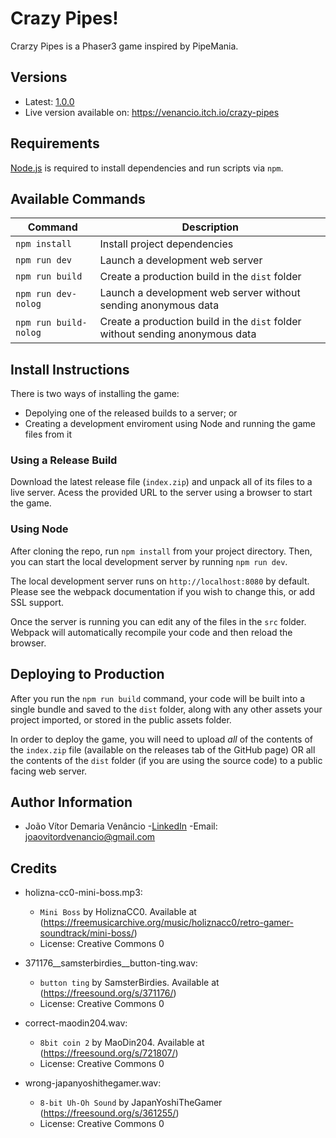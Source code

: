 # Crazy Pipes!

Crarzy Pipes is a Phaser3 game inspired by PipeMania.

## Versions

- Latest: [1.0.0](https://github.com/joaovenancio/CrazyPipes/releases/tag/v1.0.0)
- Live version available on: https://venancio.itch.io/crazy-pipes 

## Requirements

[Node.js](https://nodejs.org) is required to install dependencies and run scripts via `npm`.

## Available Commands

| Command | Description |
|---------|-------------|
| `npm install` | Install project dependencies |
| `npm run dev` | Launch a development web server |
| `npm run build` | Create a production build in the `dist` folder |
| `npm run dev-nolog` | Launch a development web server without sending anonymous data |
| `npm run build-nolog` | Create a production build in the `dist` folder without sending anonymous data |

## Install Instructions

There is two ways of installing the game:
- Depolying one of the released builds to a server; or
- Creating a development enviroment using Node and running the game files from it

### Using a Release Build

Download the latest release file (`index.zip`) and unpack all of its files to a live server. Acess the provided URL to the server using a browser to start the game.

### Using Node

After cloning the repo, run `npm install` from your project directory. Then, you can start the local development server by running `npm run dev`.

The local development server runs on `http://localhost:8080` by default. Please see the webpack documentation if you wish to change this, or add SSL support.

Once the server is running you can edit any of the files in the `src` folder. Webpack will automatically recompile your code and then reload the browser.

## Deploying to Production

After you run the `npm run build` command, your code will be built into a single bundle and saved to the `dist` folder, along with any other assets your project imported, or stored in the public assets folder.

In order to deploy the game, you will need to upload *all* of the contents of the `index.zip` file (available on the releases tab of the GitHub page) OR all the contents of the `dist` folder (if you are using the source code) to a public facing web server.

## Author Information

- João Vítor Demaria Venâncio 
    -[LinkedIn](https://www.linkedin.com/in/jo%C3%A3o-v%C3%ADtor-ven%C3%A2ncio/)
    -Email: [joaovitordvenancio@gmail.com](joaovitordvenancio@gmail.com)

## Credits

- holizna-cc0-mini-boss.mp3:
    - `Mini Boss` by HoliznaCC0. Available at (https://freemusicarchive.org/music/holiznacc0/retro-gamer-soundtrack/mini-boss/)
    - License: Creative Commons 0

- 371176__samsterbirdies__button-ting.wav:
    - `button ting` by SamsterBirdies. Available at (https://freesound.org/s/371176/)
    - License: Creative Commons 0

- correct-maodin204.wav: 
    - `8bit coin 2` by MaoDin204. Available at (https://freesound.org/s/721807/)
    - License: Creative Commons 0

- wrong-japanyoshithegamer.wav:
    - `8-bit Uh-Oh Sound` by JapanYoshiTheGamer (https://freesound.org/s/361255/)
    - License: Creative Commons 0
